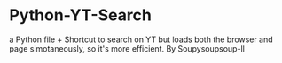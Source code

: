 # Python-YT-Search
a Python file + Shortcut to search on YT but loads both the browser and page simotaneously, so it's more efficient.
By Soupysoupsoup-ll
